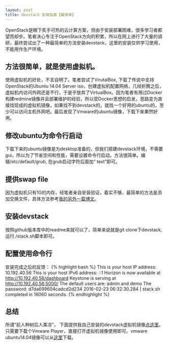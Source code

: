 ```yaml
---
layout: post
title: devstack 安装指南【最简单】
---
```


OpenStack是眼下炙手可热的云计算方案，但由于安装部署困难，很多学习者都望而却步。笔者决心专注于OpenStack方向的积累，所以在网上进行了大量的调研，最终尝试出了一种最简单的方法安装devstack，这里的安装仅供学习使用，不能用作生产环境。

## 方法很简单，就是使用虚拟机。

使用虚拟机的好处，不言自明了。笔者尝试了VirutalBox, 下载了传说中支持OpenStack的Ubuntu 14.04 Server iso，创建虚拟机配置网络，几经折腾之后，虚拟机内访问外网还是不行，于是乎放弃了VirtualBox。因为笔者有用过Docker构建redmine镜像并且部署维护的经验，所以受Docker思想的启发，思路变为直接找现成的虚拟机镜像，如果找不到devstack的，就找一个好用的ubuntu的，至少可以访问主机外网吧。最后发现了Vmware的ubuntu镜像，下载下来果然好用。

## 修改ubuntu为命令行启动

下载下来的ubuntu镜像是为desktop准备的，但我们搭建devstack环境，不需要gui，所以为了节省空间和性能，需要设置命令行启动。方法很简单。编辑/etc/default/grub, 在grub启动字符后面加“ text”即可。

## 提供swap file

因为虚拟机只有1G的内存，经笔者亲自安装验证，着实不够，最简单的方法是添加交换文件，具体方法参考[我的另外一篇博文](http://ivanjobs.github.io/2015/11/02/ali-add-swap-file.html)。

## 安装devstack

按照github版本库中的readme来就可以了，简单来说就是git clone下devstack, 运行./stack.sh脚本即可。

## 配置使用命令行
安装完成之后的反馈：
{% highlight bash %}
This is your host IP address: 10.192.40.56
This is your host IPv6 address: ::1
Horizon is now available at http://10.192.40.56/dashboard
Keystone is serving at http://10.192.40.56:5000/
The default users are: admin and demo
The password: d7da699604cadcd2d234
2016-02-23 06:32:30.284 | stack.sh completed in 16060 seconds.
{% endhighlight %}

## 总结

所谓“前人种树后人乘凉”， 下面提供我自己安装的devstack虚拟机镜像[点这里](http://pan.baidu.com/s/1kUrAcAz)。只需要下载个Vmware Player，直接打开虚拟机镜像使用即可。vmware ubuntu14.04镜像可以从[这里](http://www.traffictool.net/vmware/)下载。
